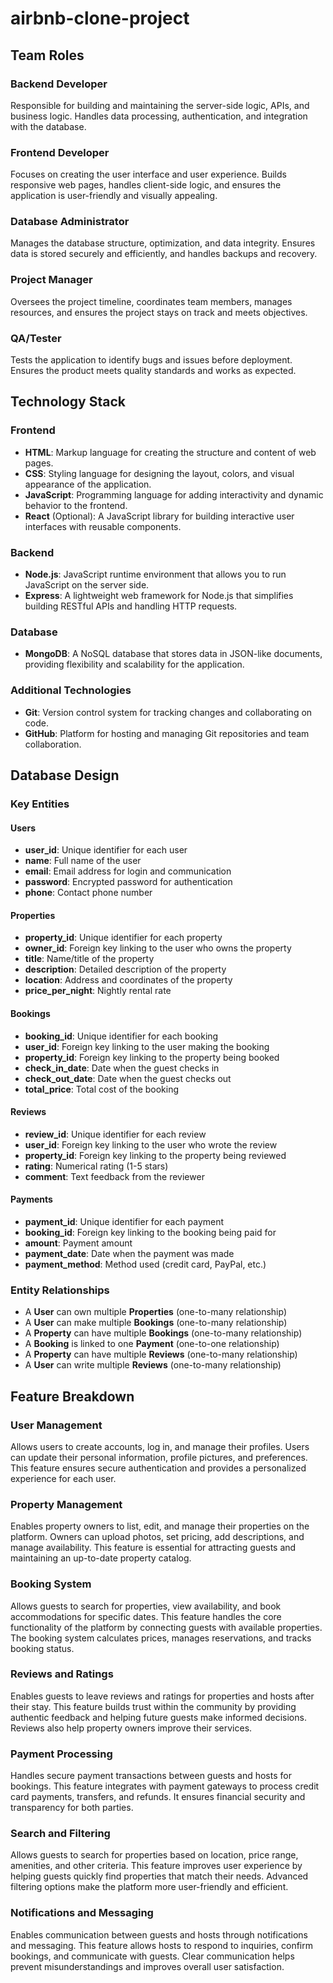 # airbnb-clone-project
## Team Roles
### Backend Developer
Responsible for building and maintaining the server-side logic, APIs, and business logic. Handles data processing, authentication, and integration with the database.
### Frontend Developer
Focuses on creating the user interface and user experience. Builds responsive web pages, handles client-side logic, and ensures the application is user-friendly and visually appealing.
### Database Administrator
Manages the database structure, optimization, and data integrity. Ensures data is stored securely and efficiently, and handles backups and recovery.
### Project Manager
Oversees the project timeline, coordinates team members, manages resources, and ensures the project stays on track and meets objectives.
### QA/Tester
Tests the application to identify bugs and issues before deployment. Ensures the product meets quality standards and works as expected. 
## Technology Stack

### Frontend
- **HTML**: Markup language for creating the structure and content of web pages.
- **CSS**: Styling language for designing the layout, colors, and visual appearance of the application.
- **JavaScript**: Programming language for adding interactivity and dynamic behavior to the frontend.
- **React** (Optional): A JavaScript library for building interactive user interfaces with reusable components.

### Backend
- **Node.js**: JavaScript runtime environment that allows you to run JavaScript on the server side.
- **Express**: A lightweight web framework for Node.js that simplifies building RESTful APIs and handling HTTP requests.

### Database
- **MongoDB**: A NoSQL database that stores data in JSON-like documents, providing flexibility and scalability for the application.

### Additional Technologies
- **Git**: Version control system for tracking changes and collaborating on code.
- **GitHub**: Platform for hosting and managing Git repositories and team collaboration.
## Database Design

### Key Entities

#### Users
- **user_id**: Unique identifier for each user
- **name**: Full name of the user
- **email**: Email address for login and communication
- **password**: Encrypted password for authentication
- **phone**: Contact phone number

#### Properties
- **property_id**: Unique identifier for each property
- **owner_id**: Foreign key linking to the user who owns the property
- **title**: Name/title of the property
- **description**: Detailed description of the property
- **location**: Address and coordinates of the property
- **price_per_night**: Nightly rental rate

#### Bookings
- **booking_id**: Unique identifier for each booking
- **user_id**: Foreign key linking to the user making the booking
- **property_id**: Foreign key linking to the property being booked
- **check_in_date**: Date when the guest checks in
- **check_out_date**: Date when the guest checks out
- **total_price**: Total cost of the booking

#### Reviews
- **review_id**: Unique identifier for each review
- **user_id**: Foreign key linking to the user who wrote the review
- **property_id**: Foreign key linking to the property being reviewed
- **rating**: Numerical rating (1-5 stars)
- **comment**: Text feedback from the reviewer

#### Payments
- **payment_id**: Unique identifier for each payment
- **booking_id**: Foreign key linking to the booking being paid for
- **amount**: Payment amount
- **payment_date**: Date when the payment was made
- **payment_method**: Method used (credit card, PayPal, etc.)

### Entity Relationships
- A **User** can own multiple **Properties** (one-to-many relationship)
- A **User** can make multiple **Bookings** (one-to-many relationship)
- A **Property** can have multiple **Bookings** (one-to-many relationship)
- A **Booking** is linked to one **Payment** (one-to-one relationship)
- A **Property** can have multiple **Reviews** (one-to-many relationship)
- A **User** can write multiple **Reviews** (one-to-many relationship)
## Feature Breakdown

### User Management
Allows users to create accounts, log in, and manage their profiles. Users can update their personal information, profile pictures, and preferences. This feature ensures secure authentication and provides a personalized experience for each user.

### Property Management
Enables property owners to list, edit, and manage their properties on the platform. Owners can upload photos, set pricing, add descriptions, and manage availability. This feature is essential for attracting guests and maintaining an up-to-date property catalog.

### Booking System
Allows guests to search for properties, view availability, and book accommodations for specific dates. This feature handles the core functionality of the platform by connecting guests with available properties. The booking system calculates prices, manages reservations, and tracks booking status.

### Reviews and Ratings
Enables guests to leave reviews and ratings for properties and hosts after their stay. This feature builds trust within the community by providing authentic feedback and helping future guests make informed decisions. Reviews also help property owners improve their services.

### Payment Processing
Handles secure payment transactions between guests and hosts for bookings. This feature integrates with payment gateways to process credit card payments, transfers, and refunds. It ensures financial security and transparency for both parties.

### Search and Filtering
Allows guests to search for properties based on location, price range, amenities, and other criteria. This feature improves user experience by helping guests quickly find properties that match their needs. Advanced filtering options make the platform more user-friendly and efficient.

### Notifications and Messaging
Enables communication between guests and hosts through notifications and messaging. This feature allows hosts to respond to inquiries, confirm bookings, and communicate with guests. Clear communication helps prevent misunderstandings and improves overall user satisfaction.
